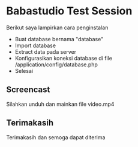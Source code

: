 # Babastudio Test Session

Berikut saya lampirkan cara penginstalan

- Buat database bernama "database"
- Import database
- Extract data pada server
- Konfigurasikan koneksi database di file /application/config/database.php
- Selesai

## Screencast

Silahkan unduh dan mainkan file video.mp4

## Terimakasih

Terimakasih dan semoga dapat diterima
